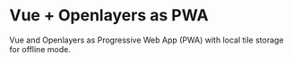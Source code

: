 # Vue + Openlayers as PWA

Vue and Openlayers as Progressive Web App (PWA) with local tile storage for offline mode.